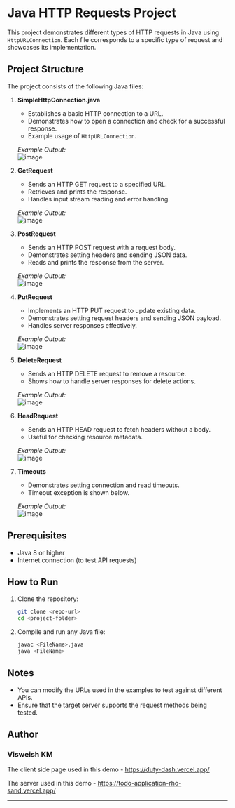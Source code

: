 # Java HTTP Requests Project

This project demonstrates different types of HTTP requests in Java using `HttpURLConnection`. Each file corresponds to a specific type of request and showcases its implementation.

## Project Structure

The project consists of the following Java files:

1. **SimpleHttpConnection.java**  
   - Establishes a basic HTTP connection to a URL.
   - Demonstrates how to open a connection and check for a successful response.
   - Example usage of `HttpURLConnection`.
   
   _Example Output:_  
   ![image](https://github.com/user-attachments/assets/732e90cf-fb4d-41b1-a6c5-059e4c75a311)


2. **GetRequest**  
   - Sends an HTTP GET request to a specified URL.
   - Retrieves and prints the response.
   - Handles input stream reading and error handling.
   
   _Example Output:_  
   ![image](https://github.com/user-attachments/assets/3b15b293-a842-463b-b290-69fd7e9b9c82)


3. **PostRequest**  
   - Sends an HTTP POST request with a request body.
   - Demonstrates setting headers and sending JSON data.
   - Reads and prints the response from the server.
   
   _Example Output:_  
   ![image](https://github.com/user-attachments/assets/456140b0-80de-4206-8a14-4c1afde05390)


4. **PutRequest**  
   - Implements an HTTP PUT request to update existing data.
   - Demonstrates setting request headers and sending JSON payload.
   - Handles server responses effectively.
   
   _Example Output:_  
   ![image](https://github.com/user-attachments/assets/9525b766-bedf-4d74-bd24-2ff72044906e)


5. **DeleteRequest**  
   - Sends an HTTP DELETE request to remove a resource.
   - Shows how to handle server responses for delete actions.
   
   _Example Output:_  
   ![image](https://github.com/user-attachments/assets/b4fcc404-a7f1-435f-aa3f-e40063767d73)


6. **HeadRequest**  
   - Sends an HTTP HEAD request to fetch headers without a body.
   - Useful for checking resource metadata.
   
   _Example Output:_  
   ![image](https://github.com/user-attachments/assets/31b90bbf-16aa-41cb-ab44-26de0faa72ef)


7. **Timeouts**  
   - Demonstrates setting connection and read timeouts.
   - Timeout exception is shown below.
   
   _Example Output:_  
   ![image](https://github.com/user-attachments/assets/5ef9932b-3f01-4c4f-a1a1-1603910583bb)


## Prerequisites

- Java 8 or higher
- Internet connection (to test API requests)

## How to Run

1. Clone the repository:
   ```sh
   git clone <repo-url>
   cd <project-folder>
   ```
2. Compile and run any Java file:
   ```sh
   javac <FileName>.java
   java <FileName>
   ```

## Notes

- You can modify the URLs used in the examples to test against different APIs.
- Ensure that the target server supports the request methods being tested.

## Author
### Visweish KM


The client side page used in this demo - https://duty-dash.vercel.app/

The server used in this demo - https://todo-application-rho-sand.vercel.app/

---
